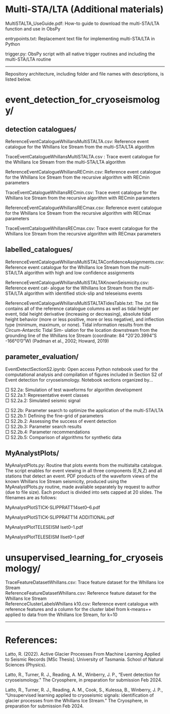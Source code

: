 # Multi-STA/LTA (Additional materials)

MultiSTALTA_UseGuide.pdf: How-to guide to download the multi-STA/LTA function and use in ObsPy

entrypoints.txt: Replacement text file for implementing multi-STA/LTA in Python

trigger.py: ObsPy script with all native trigger routines and including the multi-STA/LTA routine

<hr />

Repository architecture, including folder and file names with descriptions, is listed below.

# event_detection_for_cryoseismology/

 ## detection catalogues/

 ReferenceEventCatalogueWhillansMultiSTALTA.csv: Reference event catalogue for the Whillans
 Ice Stream from the multi-STA/LTA algorithm

 TraceEventCatalogueWhillansMultiSTALTA.csv : Trace event catalogue for the Whillans Ice
 Stream from the multi-STA/LTA algorithm

 ReferenceEventCatalogueWhillansRECmin.csv: Reference event catalogue for the Whillans Ice
 Stream from the recursive algorithm with RECmin parameters

 TraceEventCatalogueWhillansRECmin.csv: Trace event catalogue for the Whillans Ice Stream
 from the recursive algorithm with RECmin parameters

 ReferenceEventCatalogueWhillansRECmax.csv: Reference event catalogue for the Whillans Ice
 Stream from the recursive algorithm with RECmax parameters

 TraceEventCatalogueWhillansRECmax.csv: Trace event catalogue for the Whillans Ice Stream
 from the recursive algorithm with RECmax parameters

 ## labelled_catalogues/

 ReferenceEventCatalogueWhillansMultiSTALTAConfidenceAssignments.csv: Reference event
 catalogue for the Whillans Ice Stream from the multi-STA/LTA algorithm with high and low confidence
 assignments

 ReferenceEventCatalogueWhillansMultiSTALTAKnownSeismicity.csv: Reference event cat-
 alogue for the Whillans Ice Stream from the multi-STA/LTA algorithm with identified stick-slip and
 teleseisms events

 ReferenceEventCatalogueWhillansMultiSTALTATidesTable.txt: The .txt file contains all of the reference catalogue columns as well as tidal height per event, tidal height derivative (increasing or decreasing), absolute tidal height behavior (more or less positive, more or less negative), and inflection
 type (minimum, maximum, or none). Tidal information results from the Circum-Antarctic Tidal Sim-
 ulation for the location downstream from the grounding line of the Whillans Ice Stream (coordinate:
 84 °20’20.3994”S -166°0’0”W) (Padman et al., 2002; Howard, 2019)

 ## parameter_evaluation/

 EventDetectSectionS2.ipynb: Open access Python notebook used for the computational analysis and
 compilation of figures included in Section S2 of Event detection for cryoseismology. Notebook sections organized by...

   □ S2.2a: Simulation of test waveforms for algorithm development  <br />
       □ S2.2a.1: Representative event classes  <br />
       □ S2.2a.2: Simulated seismic signal  <br />
    
   □ S2.2b: Parameter search to optimize the application of the multi-STA/LTA  <br />
       □ S2.2b.1: Defining the fine-grid of parameters  <br />
       □ S2.2b.2: Assessing the success of event detection  <br />
       □ S2.2b.3: Parameter search results  <br />
       □ S2.2b.4: Parameter recommendations  <br />
       □ S2.2b.5: Comparison of algorithms for synthetic data  <br />

 ## MyAnalystPlots/

 MyAnalystPlots.py: Routine that plots events from the multistalta catalogue. The script enables
 for event viewing in all three components (E,N,Z) and all stations that detect an event.
 PDF products of the waveform views of the known Whillans Ice Stream seismicity, produced using the
 MyAnalystPlots.py routine, made available separately by request to author (due to file size). Each product is divided into sets capped at
 20 slides. The filenames are as follows:

 MyAnalystPlotSTICK-SLIPPRATT14set0–6.pdf

 MyAnalystPlotSTICK-SLIPPRATT14 ADDITIONAL.pdf

 MyAnalystPlotTELESEISM Iset0–1.pdf

 MyAnalystPlotTELESEISM IIset0–1.pdf

# unsupervised_learning_for_cryoseismology/

 TraceFeatureDatasetWhillans.csv: Trace feature dataset for the Whillans Ice Stream <br />
 ReferenceFeatureDatasetWhillans.csv: Reference feature dataset for the Whillans Ice Stream <br />
 ReferenceClusterLabelsWhillans k10.csv: Reference event catalogue with reference features and a 
 column for the cluster label from k-means++ applied to data from the Whillans Ice Stream, for k=10 

<hr />

# References:
Latto, R. (2022). Active Glacier Processes From Machine Learning Applied to Seismic Records [MSc Thesis]. University of Tasmania. School of Natural Sciences (Physics).

Latto, R., Turner, R. J., Reading, A. M., Winberry, J. P., “Event detection for cryoseismology.” The Cryosphere, in preparation for submission Feb 2024.

Latto, R., Turner, R. J., Reading, A. M., Cook, S., Kulessa, B., Winberry, J. P., “Unsupervised learning applied to cryoseismic signals: identification of glacier processes from the Whillans Ice Stream.” The Cryosphere, in preparation for submission Feb 2024.
